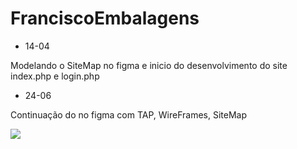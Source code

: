 # FranciscoEmbalagens

* 14-04

Modelando o SiteMap no figma e inicio do desenvolvimento do site index.php e login.php

* 24-06

Continuação do no figma com TAP, WireFrames, SiteMap

<div>
<img src="http://ForTheBadge.com/images/badges/built-with-love.svg"/>
</div>